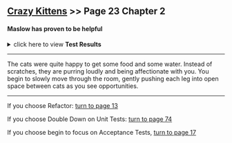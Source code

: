## [Crazy Kittens](../page-0/README.md) >> Page 23 Chapter 2

#### Maslow has proven to be helpful

<details>
    <summary>click here to view <b>Test Results</b></summary>
    <img width="33%" src="assets/results.png"/>
</details>

<hr>
The cats were quite happy to get some food and some water.  Instead of scratches, they are purring loudly and being affectionate with you.  You begin to slowly move through the room, gently pushing each leg into open space between cats as you see opportunities.



*****
If you choose Refactor: [turn to page 13](../page-13/README.md)

If you choose Double Down on Unit Tests: [turn to page 74](../page-74/README.md)

If you choose begin to focus on Acceptance Tests, [turn to page 17](../page-17/README.md)
